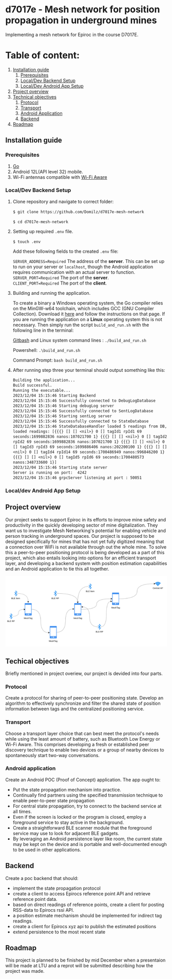 # d7017e - Mesh network for position propagation in underground mines
Implementing a mesh network for Epiroc in the course D7017E.

 # Table of content:
 1. [Installation guide](#installation-guide)
    1. [Prerequisites](#prerequisites)
    2. [Local/Dev Backend Setup](#backend-setup)
    3. [Local/Dev Android App Setup](#app-setup)
 3. [Project overview](#project-overview)
 4. [Technical objectives](#technical-objectives)
    1. [Protocol](#protocol)
    2. [Transport](#transport)
    3. [Android Application](#android-application)
    4. [Backend](#backend)
  5. [Roadmap](#roadmap)

## Installation guide

### Prerequisites <a id="prerequisites"></a>
1. [Go](https://go.dev/)
2. Android 12L(API level 32) mobile.
3. Wi-Fi antennas compatible with [Wi-Fi Aware](https://www.wi-fi.org/discover-wi-fi/wi-fi-aware)

### Local/Dev Backend Setup <a id="backend-setup"></a>

1. Clone repository and navigate to correct folder:

   `$ git clone https://github.com/Domilz/d7017e-mesh-network`

   `$ cd d7017e-mesh-network`

2. Setting up required `.env` file.   

   `$ touch .env`

   Add these following fields to the created `.env` file:

   `SERVER_ADDRESS=Required` The address of the **server**. This can be set up to run on your server or `localhost`, though the Android application requires communication with an actual server to function. <br />
   `SERVER_PORT=Required` The port of the **server**. <br />
   `CLIENT_PORT=Required` The port of the **client**. <br />

3. Building and running the application.

   To create a binary a Windows operating system, the Go compiler relies on the MinGW-w64 toolchain, which includes GCC (GNU Compiler Collection). Download it [here](https://www.msys2.org/) and follow the instructions on that page. If you are running the application on a **Linux** operating system this is not necessary. Then simply run the script `build_and_run.sh` with the following line in the terminal: 

   [Gitbash](https://git-scm.com/downloads) and Linux system command lines :
   `./build_and_run.sh`

   Powershell:
   `.\build_and_run.sh`

   Command Prompt:
   `bash build_and_run.sh`

4. After running step three your terminal should output something like this:

   ```
   Building the application...
   Build successful.
   Running the executable...
   2023/12/04 15:15:46 Starting Backend
   2023/12/04 15:15:46 Successfully connected to DebugLogDatabase
   2023/12/04 15:15:46 Starting debugLog server
   2023/12/04 15:15:46 Successfully connected to SentLogDatabase
   2023/12/04 15:15:46 Starting sentLog server
   2023/12/04 15:15:46 Successfully connected to StateDatabase
   2023/12/04 15:15:46 StateDatabaseHandler loaded 5 readings from DB, loaded readings: [{{{} [] [] <nil>} 0 [] tagId1 rpId1 69 seconds:1699882836 nanos:107021700 1} {{{} [] [] <nil>} 0 [] tagId2 rpId2 69 seconds:1699882836 nanos:107021700 1} {{{} [] [] <nil>} 0 [] tagId3 rpId3 69 seconds:1699886406 nanos:202200100 1} {{{} [] [] <nil>} 0 [] tagId4 rpId14 69 seconds:1700486949 nanos:996846200 1} {{{} [] [] <nil>} 0 [] tagId5 rpId6 69 seconds:1700480573 nanos:348733600 1}]
   2023/12/04 15:15:46 Starting state server
   Server is running on port:  4242
   2023/12/04 15:15:46 grpcServer listening at port : 50051
   ```

### Local/dev Android App Setup <a id="app-setup"></a>


## Project overview <a id="project-overview"></a>
Our project seeks to support Epiroc in its efforts to improve mine safety and productivity in the quickly developing sector of mine digitalization. They want us to investigate Mesh Networking's potential for enabling vehicle and person tracking in underground spaces. Our project is supposed to be designed specifically for mines that has not yet fully digitized meaning that a connection over WiFi is not available through out the whole mine. To solve this a peer-to-peer positioning protocol is being developed as a part of this project, which also entails looking into options for an efficient transport layer, and developing a backend system with position estimation capabilities and an Android application to tie this all together.

<p align="center">
  <img src="https://github.com/Domilz/d7017e-mesh-network/blob/main/img/mesh.png" />
</p>

## Techical objectives <a id="technical-objectives"></a>
Briefly mentioned in project overiew, our project is devided into four parts.

### Protocol <a id="protocol"></a>
Create a protocol for sharing of peer-to-peer positioning state. Develop an algorithm to effectively synchronize and filter the shared state of position information between tags and the centralized positioning service.

### Transport <a id="transport"></a>
Choose a transport layer choice that can best meet the protocol's needs while using the least amount of battery, such as Bluetooth Low Energy or Wi-Fi Aware. This comprises developing a fresh or established peer discovery technique to enable two devices or a group of nearby devices to spontaneously start two-way conversations.

### Android application <a id="android-application"></a>
Create an Android POC (Proof of Concept) application. The app ought to:

- Put the state propagation mechanism into practice.
- Continually find partners using the specified transmission technique to enable peer-to-peer state propagation
- For central state propagation, try to connect to the backend service at all times.
- Even if the screen is locked or the program is closed, employ a foreground service to stay active in the background.
- Create a straightforward BLE scanner module that the foreground service may use to look for adjacent BLE gadgets.
- By leveraging an Android persistence layer like room, the current state may be kept on the device and is portable and well-documented enough to be used in other applications.

## Backend <a id="backend"></a>
Create a poc backend that should:
- implement the state propagation protocol
- create a client to access Epirocs reference point API and retrieve reference point data.
- based on direct readings of reference points, create a client for posting RSS-data to Epirocs rssi API.
- a position estimate mechanism should be implemented for indirect tag readings.
- create a client for Epirocs xyz api to publish the estimated positions
- extend persistence to the most recent state

## Roadmap <a id="roadmap"></a>
This project is planned to be finished by mid December when a presentaion will be made at LTU and a reprot will be submitted describing how the project was made.

